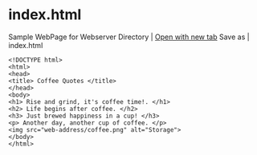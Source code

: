 # index.html
Sample WebPage for Webserver Directory | [Open with new tab](https://www.rapidtables.com/tools/notepad.html) Save as | index.html


```
<!DOCTYPE html>
<html>
<head>
<title> Coffee Quotes </title>
</head>
<body>
<h1> Rise and grind, it's coffee time!. </h1>
<h2> Life begins after coffee. </h2>
<h3> Just brewed happiness in a cup! </h3>
<p> Another day, another cup of coffee. </p>
<img src="web-address/coffee.png" alt="Storage">
</body>
</html>
```
